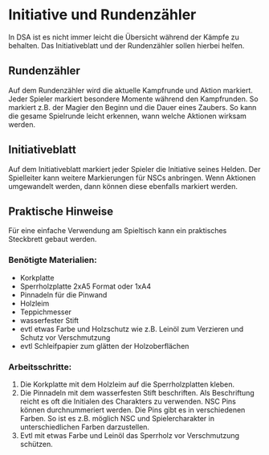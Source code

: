 # Initiative und Rundenzähler

In DSA ist es nicht immer leicht die Übersicht während der Kämpfe zu behalten. 
Das Initiativeblatt und der Rundenzähler sollen hierbei helfen. 

## Rundenzähler
Auf dem Rundenzähler wird die aktuelle Kampfrunde und Aktion markiert. Jeder Spieler markiert besondere Momente während den Kampfrunden. So markiert z.B. der Magier den Beginn und die Dauer eines Zaubers.
So kann die gesame Spielrunde leicht erkennen, wann welche Aktionen wirksam werden. 

## Initiativeblatt
Auf dem Initiativeblatt markiert jeder Spieler die Initiative seines Helden. Der Spielleiter kann weitere Markierungen für NSCs anbringen. 
Wenn Aktionen umgewandelt werden, dann können diese ebenfalls markiert werden. 

## Praktische Hinweise
Für eine einfache Verwendung am Spieltisch kann ein praktisches Steckbrett gebaut werden. 

### Benötigte Materialien:
 * Korkplatte
 * Sperrholzplatte 2xA5 Format oder 1xA4
 * Pinnadeln für die Pinwand
 * Holzleim
 * Teppichmesser
 * wasserfester Stift
 * evtl etwas Farbe und Holzschutz wie z.B. Leinöl zum Verzieren und Schutz vor Verschmutzung
 * evtl Schleifpapier zum glätten der Holzoberflächen

### Arbeitsschritte:
1. Die Korkplatte mit dem Holzleim auf die Sperrholzplatten kleben.
2. Die Pinnadeln mit dem wasserfesten Stift beschriften. Als Beschriftung reicht es oft die Initialen des Charakters zu verwenden. NSC Pins können durchnummeriert werden. Die Pins gibt es in verschiedenen Farben. So ist es z.B. möglich NSC und Spielercharakter in unterschiedlichen Farben darzustellen. 
3. Evtl mit etwas Farbe und Leinöl das Sperrholz vor Verschmutzung schützen.
 